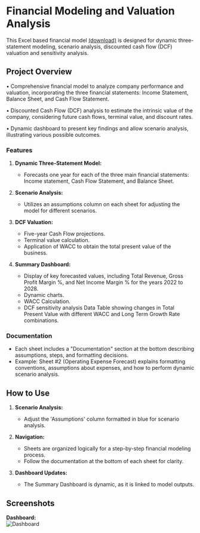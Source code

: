 # Financial Modeling and Valuation Analysis 

This Excel based financial model [(download)](https://github.com/ashergeo/My-Portfolio/raw/gh-pages/assets/Microsoft%20Excel/3S%20Model%20&%20Scenario%20Analysis.xlsx) is designed for dynamic three-statement modeling, scenario analysis, discounted cash flow (DCF) valuation and sensitivity analysis. 

## Project Overview
• Comprehensive financial model to analyze company performance and valuation, incorporating the three financial statements: Income Statement, Balance Sheet, and Cash Flow Statement.  

• Discounted Cash Flow (DCF) analysis to estimate the intrinsic value of the company, considering future cash flows, terminal value, and discount rates.  

• Dynamic dashboard to present key findings and allow scenario analysis, illustrating various possible outcomes.

### Features

1. **Dynamic Three-Statement Model:**
   - Forecasts one year for each of the three main financial statements: Income statement, Cash Flow Statement, and Balance Sheet.

2. **Scenario Analysis:**
   - Utilizes an assumptions column on each sheet for adjusting the model for different scenarios.

3. **DCF Valuation:**
   - Five-year Cash Flow projections.
   - Terminal value calculation.
   - Application of WACC to obtain the total present value of the business.

4. **Summary Dashboard:**
   - Display of key forecasted values, including Total Revenue, Gross Profit Margin %, and Net Income Margin % for the years 2022 to 2028.
   - Dynamic charts.
   - WACC Calculation.
   - DCF sensitivity analysis Data Table showing changes in Total Present Value with different WACC and Long Term Growth Rate combinations.

### Documentation

- Each sheet includes a "Documentation" section at the bottom describing assumptions, steps, and formatting decisions.
- Example: Sheet #2 (Operating Expense Forecast) explains formatting conventions, assumptions about expenses, and how to perform dynamic scenario analysis.

## How to Use

1. **Scenario Analysis:**
   - Adjust the 'Assumptions' column formatted in blue for scenario analysis.

2. **Navigation:**
   - Sheets are organized logically for a step-by-step financial modeling process.
   - Follow the documentation at the bottom of each sheet for clarity.

3. **Dashboard Updates:**
   - The Summary Dashboard is dynamic, as it is linked to model outputs.

## Screenshots
**Dashboard:**  
    ![Dashboard](https://github.com/ashergeo/My-Portfolio/blob/gh-pages/assets/Microsoft%20Excel/Picture2.png?raw=true)